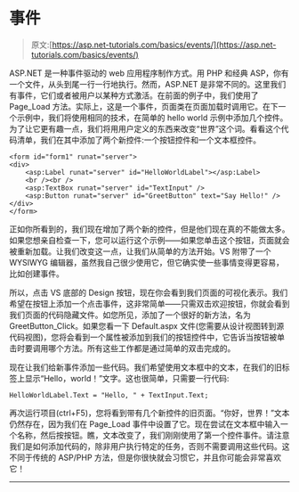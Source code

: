 # 事件

> 原文:[https://asp.net-tutorials.com/basics/events/](https://asp.net-tutorials.com/basics/events/)

ASP.NET 是一种事件驱动的 web 应用程序制作方式。用 PHP 和经典 ASP，你有一个文件，从头到尾一行一行地执行。然而，ASP.NET 是非常不同的。这里我们有事件，它们或者被用户以某种方式激活。在前面的例子中，我们使用了 Page_Load 方法。实际上，这是一个事件，页面类在页面加载时调用它。在下一个示例中，我们将使用相同的技术，在简单的 hello world 示例中添加几个控件。为了让它更有趣一点，我们将用用户定义的东西来改变“世界”这个词。看看这个代码清单，我们在其中添加了两个新控件:一个按钮控件和一个文本框控件。

```
<form id="form1" runat="server">
<div>
    <asp:Label runat="server" id="HelloWorldLabel"></asp:Label>
    <br /><br />
    <asp:TextBox runat="server" id="TextInput" /> 
    <asp:Button runat="server" id="GreetButton" text="Say Hello!" />
</div>
</form>
```

正如你所看到的，我们现在增加了两个新的控件，但是他们现在真的不能做太多。如果您想亲自检查一下，您可以运行这个示例——如果您单击这个按钮，页面就会被重新加载。让我们改变这一点，让我们从简单的方法开始。VS 附带了一个 WYSIWYG 编辑器，虽然我自己很少使用它，但它确实使一些事情变得更容易，比如创建事件。

所以，点击 VS 底部的 Design 按钮，现在你会看到我们页面的可视化表示。我们希望在按钮上添加一个点击事件，这非常简单——只需双击欢迎按钮，你就会看到我们页面的代码隐藏文件。如您所见，添加了一个很好的新方法，名为 GreetButton_Click。如果您看一下 Default.aspx 文件(您需要从设计视图转到源代码视图)，您将会看到一个属性被添加到我们的按钮控件中，它告诉当按钮被单击时要调用哪个方法。所有这些工作都是通过简单的双击完成的。

现在让我们给新事件添加一些代码。我们希望使用文本框中的文本，在我们的旧标签上显示“Hello，world！”文字。这也很简单，只需要一行代码:

```
HelloWorldLabel.Text = "Hello, " + TextInput.Text;
```

<input type="hidden" name="IL_IN_ARTICLE">

再次运行项目(ctrl+F5)，您将看到带有几个新控件的旧页面。“你好，世界！”文本仍然存在，因为我们在 Page_Load 事件中设置了它。现在尝试在文本框中输入一个名称，然后按按钮。瞧，文本改变了，我们刚刚使用了第一个控件事件。请注意我们是如何添加代码的，除非用户执行特定的任务，否则不需要调用这些代码。这不同于传统的 ASP/PHP 方法，但是你很快就会习惯它，并且你可能会非常喜欢它！

* * *